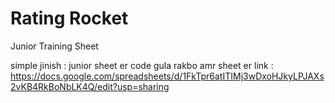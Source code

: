 # Rating Rocket

Junior Training Sheet 

simple jinish : junior sheet er code gula rakbo 
amr sheet er link : https://docs.google.com/spreadsheets/d/1FkTpr6atITIMj3wDxoHJkyLPJAXs2vKB4RkBoNbLK4Q/edit?usp=sharing
